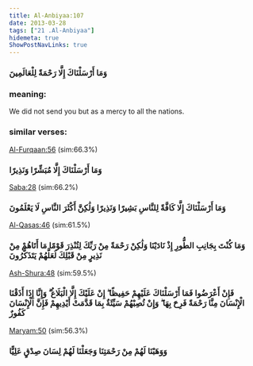 ```yaml
---
title: Al-Anbiyaa:107
date: 2013-03-28
tags: ["21 .Al-Anbiyaa"]
hidemeta: true 
ShowPostNavLinks: true 
---
```

### وَمَا أَرْسَلْنَاكَ إِلَّا رَحْمَةً لِلْعَالَمِينَ
### meaning: 
We did not send you but as a mercy to all the nations.
### similar verses: 

[Al-Furqaan:56](/25/56) (sim:66.3%)

### وَمَا أَرْسَلْنَاكَ إِلَّا مُبَشِّرًا وَنَذِيرًا

[Saba:28](/34/28) (sim:66.2%)

### وَمَا أَرْسَلْنَاكَ إِلَّا كَافَّةً لِلنَّاسِ بَشِيرًا وَنَذِيرًا وَلَٰكِنَّ أَكْثَرَ النَّاسِ لَا يَعْلَمُونَ

[Al-Qasas:46](/28/46) (sim:61.5%)

### وَمَا كُنْتَ بِجَانِبِ الطُّورِ إِذْ نَادَيْنَا وَلَٰكِنْ رَحْمَةً مِنْ رَبِّكَ لِتُنْذِرَ قَوْمًا مَا أَتَاهُمْ مِنْ نَذِيرٍ مِنْ قَبْلِكَ لَعَلَّهُمْ يَتَذَكَّرُونَ

[Ash-Shura:48](/42/48) (sim:59.5%)

### فَإِنْ أَعْرَضُوا فَمَا أَرْسَلْنَاكَ عَلَيْهِمْ حَفِيظًا ۖ إِنْ عَلَيْكَ إِلَّا الْبَلَاغُ ۗ وَإِنَّا إِذَا أَذَقْنَا الْإِنْسَانَ مِنَّا رَحْمَةً فَرِحَ بِهَا ۖ وَإِنْ تُصِبْهُمْ سَيِّئَةٌ بِمَا قَدَّمَتْ أَيْدِيهِمْ فَإِنَّ الْإِنْسَانَ كَفُورٌ

[Maryam:50](/19/50) (sim:56.3%)

### وَوَهَبْنَا لَهُمْ مِنْ رَحْمَتِنَا وَجَعَلْنَا لَهُمْ لِسَانَ صِدْقٍ عَلِيًّا
